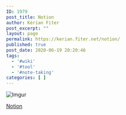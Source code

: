 ```yaml
---
ID: 1979
post_title: Notion
author: Kérian Fiter
post_excerpt: ""
layout: page
permalink: https://kerian.fiter.net/notion/
published: true
post_date: 2020-06-19 20:20:46
tags:
  - '#wiki'
  - '#tool'
  - '#note-taking'
categories: [ ]
---
```


![Imgur](https://i.imgur.com/q06Im2b.png)

[Notion](https://notion.so)